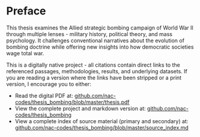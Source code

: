 # Preface

This thesis examines the Allied strategic bombing campaign of World War II through multiple lenses - military history, political theory, and mass psychology. It challenges conventional narratives about the evolution of bombing doctrine while offering new insights into how democratic societies wage total war.

This is a digitally native project - all citations contain direct links to the referenced passages, methodologies, results, and underlying datasets. If you are reading a version where the links have been stripped or a print version, I encourage you to either:
- Read the digital PDF at: [github.com/nac-codes/thesis_bombing/blob/master/thesis.pdf](https://github.com/nac-codes/thesis_bombing/blob/master/thesis.pdf)
- View the complete project and markdown version at: [github.com/nac-codes/thesis_bombing](https://github.com/nac-codes/thesis_bombing)
- View a complete index of source material (primary and secondary) at: [github.com/nac-codes/thesis_bombing/blob/master/source_index.md](https://raw.githubusercontent.com/nac-codes/thesis_bombing/refs/heads/master/s3_bucket_index.md)